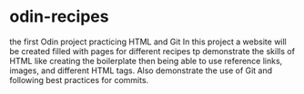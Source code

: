 # odin-recipes

the first Odin project practicing HTML and Git
In this project a website will be created filled with pages for different recipes tp demonstrate the skills of HTML like creating the boilerplate then being able to
use reference links, images, and different HTML tags. Also demonstrate the use of Git and following best practices for commits.
